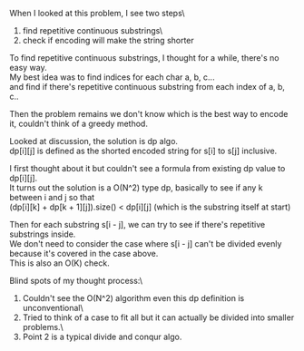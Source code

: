 When I looked at this problem, I see two steps\
1. find repetitive continuous substrings\
2. check if encoding will make the string shorter

To find repetitive continuous substrings, I thought for a while, there's no easy way.\
My best idea was to find indices for each char a, b, c...\
and find if there's repetitive continuous substring from each index of a, b, c..

Then the problem remains we don't know which is the best way to encode it, couldn't think of a greedy method.

Looked at discussion, the solution is dp algo.\
dp[i][j] is defined as the shorted encoded string for s[i] to s[j] inclusive.

I first thought about it but couldn't see a formula from existing dp value to dp[i][j].\
It turns out the solution is a O(N^2) type dp, basically to see if any k between i and j so that\
(dp[i][k] + dp[k + 1][j]).size() < dp[i][j] (which is the substring itself at start)

Then for each substring s[i - j], we can try to see if there's repetitive substrings inside.\
We don't need to consider the case where s[i - j] can't be divided evenly because it's covered in the case above.\
This is also an O(K) check.

Blind spots of my thought process:\
1. Couldn't see the O(N^2) algorithm even this dp definition is unconventional\
2. Tried to think of a case to fit all but it can actually be divided into smaller problems.\
3. Point 2 is a typical divide and conqur algo.
